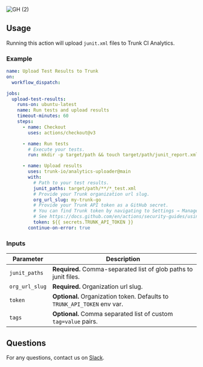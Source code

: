 ![GH (2)](https://github.com/trunk-io/analytics-uploader/assets/1265982/5475373b-937c-4455-bcde-5629d51c9f95)

## Usage

Running this action will upload `junit.xml` files to Trunk CI Analytics.

### Example

```yaml
name: Upload Test Results to Trunk
on: 
  workflow_dispatch:

jobs:
  upload-test-results:
    runs-on: ubuntu-latest
    name: Run tests and upload results
    timeout-minutes: 60
    steps:
      - name: Checkout
        uses: actions/checkout@v3

      - name: Run tests
        # Execute your tests.
        run: mkdir -p target/path && touch target/path/junit_report.xml

      - name: Upload results
        uses: trunk-io/analytics-uploader@main
        with:
          # Path to your test results.
          junit_paths: target/path/**/*_test.xml
          # Provide your Trunk organization url slug.
          org_url_slug: my-trunk-go
          # Provide your Trunk API token as a GitHub secret.
          # You can find Trunk token by navigating to Settings → Manage Organization → Organization API Token and clicking "View"
          # See https://docs.github.com/en/actions/security-guides/using-secrets-in-github-actions.
          token: ${{ secrets.TRUNK_API_TOKEN }}
        continue-on-error: true
```

### Inputs

| Parameter      | Description                                                              |
| -------------- | ------------------------------------------------------------------------ |
| `junit_paths`  | **Required.** Comma-separated list of glob paths to junit files.         |
| `org_url_slug` | **Required.** Organization url slug.                                     |
| `token`        | **Optional.** Organization token. Defaults to `TRUNK_API_TOKEN` env var. |
| `tags`         | **Optional.** Comma separated list of custom `tag=value` pairs.          |

## Questions

For any questions, contact us on [Slack](https://slack.trunk.io/).
